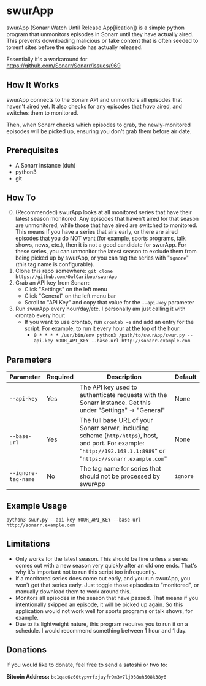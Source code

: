 # swurApp

swurApp (Sonarr Watch Until Release App\[lication]) is a simple python program that unmonitors episodes in Sonarr until they have actually aired.
This prevents downloading malicious or fake content that is often seeded to torrent sites before the episode has actually released.

Essentially it's a workaround for https://github.com/Sonarr/Sonarr/issues/969

## How It Works

swurApp connects to the Sonarr API and unmonitors all episodes that haven't aired yet. It also checks for any episodes that _have_ aired, and switches them to monitored.

Then, when Sonarr checks which episodes to grab, the newly-monitored episodes will be picked up, ensuring you don't grab them before air date.

## Prerequisites

- A Sonarr instance (duh)
- python3
- git

## How To

0. (Recommended) swurApp looks at all monitored series that have their latest season monitored. Any episodes that haven't aired for that season are unmonitored, while those that have aired are switched to monitored. 
This means if you have a series that airs early, or there are aired episodes that you do NOT want (for example, sports programs, talk shows, news, etc.), then it is not a good candidate for swurApp. For these series, 
you can unmonitor the latest season to exclude them from being picked up by swurApp, or you can tag the series with "`ignore`" (this tag name is configurable).
1. Clone this repo somewhere: `git clone https://github.com/OwlCaribou/swurApp`
2. Grab an API key from Sonarr:
    - Click "Settings" on the left menu
    - Click "General" on the left menu bar
    - Scroll to "API Key" and copy that value for the `--api-key` parameter
3. Run swurApp every hour/day/etc. I personally am just calling it with crontab every hour:
    - If you want to use crontab, run `crontab -e` and add an entry for the script. For example, to run it every hour at the top of the hour:
        - `0 * * * * /usr/bin/env python3 /path/to/swurApp/swur.py --api-key YOUR_API_KEY --base-url http://sonarr.example.com`

## Parameters

| Parameter           | Required | Description                                                                                                                                                          | Default  |
|---------------------|----------|----------------------------------------------------------------------------------------------------------------------------------------------------------------------|----------|
| `--api-key`         | Yes      | The API key used to authenticate requests with the Sonarr instance. Get this under "Settings" -> "General"                                                           | None     |
| `--base-url`        | Yes      | The full base URL of your Sonarr server, including scheme (`http/https`), host, and port. For example: "`http://192.168.1.1:8989`" or "`https://sonarr.example.com`" | None     |
| `--ignore-tag-name` | No       | The tag name for series that should not be processed by swurApp                                                                                                      | `ignore` |

## Example Usage

`python3 swur.py --api-key YOUR_API_KEY --base-url http://sonarr.example.com`

## Limitations

- Only works for the latest season. This should be fine unless a series comes out with a new season very quickly after an old one ends. That's why it's important not to run this script too infrequently.
- If a monitored series does come out early, and you run swurApp, you won't get that series early. Just toggle those episodes to "monitored", or manually download them to work around this.
- Monitors all episodes in the season that have passed. That means if you intentionally skipped an episode, it will be picked up again. So this application would not work well for sports programs or talk shows, for example.
- Due to its lightweight nature, this program requires you to run it on a schedule. I would recommend something between 1 hour and 1 day.

## Donations

If you would like to donate, feel free to send a satoshi or two to:

**Bitcoin Address:** `bc1qac6z60typvrfzjuyfr9m3v7lj938uh508k38y6`